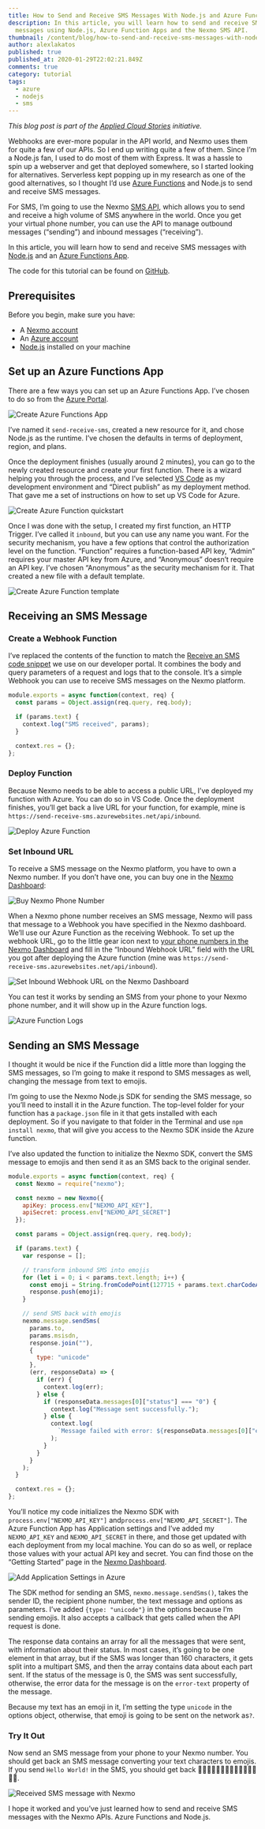 ```yaml
---
title: How to Send and Receive SMS Messages With Node.js and Azure Functions
description: In this article, you will learn how to send and receive SMS
  messages using Node.js, Azure Function Apps and the Nexmo SMS API.
thumbnail: /content/blog/how-to-send-and-receive-sms-messages-with-node-js-and-azure-functions/e_sms-messages_azure_1200x600-1.jpg
author: alexlakatos
published: true
published_at: 2020-01-29T22:02:21.849Z
comments: true
category: tutorial
tags:
  - azure
  - nodejs
  - sms
---
```

*This blog post is part of the [Applied Cloud Stories](http://aka.ms/applied-cloud-stories) initiative.*

Webhooks are ever-more popular in the API world, and Nexmo uses them for quite a few of our APIs. So I end up writing quite a few of them. Since I’m a Node.js fan, I used to do most of them with Express. It was a hassle to spin up a webserver and get that deployed somewhere, so I started looking for alternatives. Serverless kept popping up in my research as one of the good alternatives, so I thought I’d use [Azure Functions](https://azure.microsoft.com/en-gb/services/functions/) and Node.js to send and receive SMS messages.

For SMS, I’m going to use the Nexmo [SMS API](https://developer.nexmo.com/messaging/sms/overview), which allows you to send and receive a high volume of SMS anywhere in the world. Once you get your virtual phone number, you can use the API to manage outbound messages (“sending”) and inbound messages (“receiving”).

In this article, you will learn how to send and receive SMS messages with [Node.js](https://nodejs.org/) and an [Azure Functions App](https://azure.microsoft.com/en-gb/services/functions/).

The code for this tutorial can be found on [GitHub](https://github.com/nexmo-community/nexmo-azure-sms-send-receive).

## Prerequisites

Before you begin, make sure you have:

* A [Nexmo account](https://dashboard.nexmo.com/sign-up)
* An [Azure account](https://www.nexmo.com/blog/2020/01/29/azure.microsoft.com/)
* [Node.js](https://nodejs.org/en/download/) installed on your machine

## Set up an Azure Functions App

There are a few ways you can set up an Azure Functions App. I’ve chosen to do so from the [Azure Portal](https://portal.azure.com/#create/hub).

![Create Azure Functions App](https://www.nexmo.com/wp-content/uploads/2020/01/create-azure-function.gif "Create Azure Functions App")

I’ve named it `send-receive-sms`, created a new resource for it, and chose Node.js as the runtime. I’ve chosen the defaults in terms of deployment, region, and plans.

Once the deployment finishes (usually around 2 minutes), you can go to the newly created resource and create your first function. There is a wizard helping you through the process, and I’ve selected [VS Code](https://code.visualstudio.com/) as my development environment and “Direct publish” as my deployment method. That gave me a set of instructions on how to set up VS Code for Azure.

![Create Azure Function quickstart](https://www.nexmo.com/wp-content/uploads/2020/01/function-quickstart.gif "Create Azure Function quickstart")

Once I was done with the setup, I created my first function, an HTTP Trigger. I’ve called it `inbound`, but you can use any name you want. For the security mechanism, you have a few options that control the authorization level on the function. “Function” requires a function-based API key, “Admin” requires your master API key from Azure, and “Anonymous” doesn’t require an API key. I’ve chosen “Anonymous” as the security mechanism for it. That created a new file with a default template.

![Create Azure Function template](https://www.nexmo.com/wp-content/uploads/2020/01/function-template.gif "Create Azure Function template")

## Receiving an SMS Message

### Create a Webhook Function

I’ve replaced the contents of the function to match the [Receive an SMS code snippet](https://developer.nexmo.com/messaging/sms/code-snippets/receiving-an-sms/node) we use on our developer portal. It combines the body and query parameters of a request and logs that to the console. It’s a simple Webhook you can use to receive SMS messages on the Nexmo platform.

```javascript
module.exports = async function(context, req) {
  const params = Object.assign(req.query, req.body);

  if (params.text) {
    context.log("SMS received", params);
  }

  context.res = {};
};
```

### Deploy Function

Because Nexmo needs to be able to access a public URL, I’ve deployed my function with Azure. You can do so in VS Code. Once the deployment finishes, you’ll get back a live URL for your function, for example, mine is `https://send-receive-sms.azurewebsites.net/api/inbound`.

![Deploy Azure Function](https://www.nexmo.com/wp-content/uploads/2020/01/deploy-function.gif "Deploy Azure Function")

### Set Inbound URL

To receive a SMS message on the Nexmo platform, you have to own a Nexmo number. If you don’t have one, you can buy one in the [Nexmo Dashboard](https://dashboard.nexmo.com/buy-numbers):

![Buy Nexmo Phone Number](https://www.nexmo.com/wp-content/uploads/2020/01/buy-number.gif "Buy Nexmo Phone Number")

When a Nexmo phone number receives an SMS message, Nexmo will pass that message to a Webhook you have specified in the Nexmo dashboard. We’ll use our Azure Function as the receiving Webhook. To set up the webhook URL, go to the little gear icon next to [your phone numbers in the Nexmo Dashboard](https://dashboard.nexmo.com/your-numbers) and fill in the “Inbound Webhook URL” field with the URL you got after deploying the Azure function (mine was `https://send-receive-sms.azurewebsites.net/api/inbound`).

![Set Inbound Webhook URL on the Nexmo Dashboard](https://www.nexmo.com/wp-content/uploads/2020/01/set-inbound-webhook.gif "Set Inbound Webhook URL on the Nexmo Dashboard")

You can test it works by sending an SMS from your phone to your Nexmo phone number, and it will show up in the Azure function logs.

![Azure Function Logs](https://www.nexmo.com/wp-content/uploads/2020/01/azure-function-logs.png "Azure Function Logs")

## Sending an SMS Message

I thought it would be nice if the Function did a little more than logging the SMS messages, so I’m going to make it respond to SMS messages as well, changing the message from text to emojis.

I’m going to use the Nexmo Node.js SDK for sending the SMS message, so you’ll need to install it in the Azure function. The top-level folder for your function has a `package.json` file in it that gets installed with each deployment. So if you navigate to that folder in the Terminal and use `npm install nexmo`, that will give you access to the Nexmo SDK inside the Azure function.

I’ve also updated the function to initialize the Nexmo SDK, convert the SMS message to emojis and then send it as an SMS back to the original sender.

```javascript
module.exports = async function(context, req) {
  const Nexmo = require("nexmo");

  const nexmo = new Nexmo({
    apiKey: process.env["NEXMO_API_KEY"],
    apiSecret: process.env["NEXMO_API_SECRET"]
  });

  const params = Object.assign(req.query, req.body);

  if (params.text) {
    var response = [];

    // transform inbound SMS into emojis
    for (let i = 0; i < params.text.length; i++) {
      const emoji = String.fromCodePoint(127715 + params.text.charCodeAt(i));
      response.push(emoji);
    }

    // send SMS back with emojis
    nexmo.message.sendSms(
      params.to,
      params.msisdn,
      response.join(""),
      {
        type: "unicode"
      },
      (err, responseData) => {
        if (err) {
          context.log(err);
        } else {
          if (responseData.messages[0]["status"] === "0") {
            context.log("Message sent successfully.");
          } else {
            context.log(
              `Message failed with error: ${responseData.messages[0]["error-text"]}`
            );
          }
        }
      }
    );
  }

  context.res = {};
};
```

You’ll notice my code initializes the Nexmo SDK with `process.env["NEXMO_API_KEY"]` and`process.env["NEXMO_API_SECRET"]`. The Azure Function App has Application settings and I’ve added my `NEXMO_API_KEY` and `NEXMO_API_SECRET` in there, and those get updated with each deployment from my local machine. You can do so as well, or replace those values with your actual API key and secret. You can find those on the “Getting Started” page in the [Nexmo Dashboard](https://dashboard.nexmo.com/getting-started-guide).

![Add Application Settings in Azure](https://www.nexmo.com/wp-content/uploads/2020/01/add-env-variable.gif "Add Application Settings in Azure")

The SDK method for sending an SMS, `nexmo.message.sendSms()`, takes the sender ID, the recipient phone number, the text message and options as parameters. I’ve added `{type: "unicode"}` in the options because I’m sending emojis. It also accepts a callback that gets called when the API request is done.

The response data contains an array for all the messages that were sent, with information about their status. In most cases, it’s going to be one element in that array, but if the SMS was longer than 160 characters, it gets split into a multipart SMS, and then the array contains data about each part sent. If the status of the message is 0, the SMS was sent successfully, otherwise, the error data for the message is on the `error-text` property of the message.

Because my text has an emoji in it, I’m setting the type `unicode` in the options object, otherwise, that emoji is going to be sent on the network as`?`.

### Try It Out

Now send an SMS message from your phone to your Nexmo number. You should get back an SMS message converting your text characters to emojis. If you send `Hello World!` in the SMS, you should get back 🌷🍈🍛🍗🌃🍐🍈🌃🍗🍈🍑🍇🍈🍕🌑.

![Received SMS message with Nexmo](https://www.nexmo.com/wp-content/uploads/2020/01/sms-emoji.jpg "Received SMS message with Nexmo")

I hope it worked and you’ve just learned how to send and receive SMS messages with the Nexmo APIs. Azure Functions and Node.js.